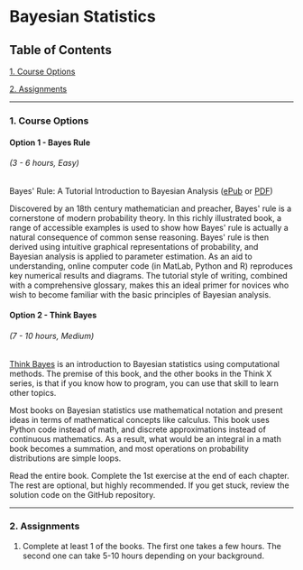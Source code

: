 # Bayesian Statistics

## Table of Contents
[1. Course Options](#section-a)

[2. Assignments](#section-b)

---

### <a name="section-a"></a>1. Course Options

#### Option 1 - Bayes Rule
###### (3 - 6 hours, Easy)

Bayes' Rule: A Tutorial Introduction to Bayesian Analysis ([ePub](https://s3.amazonaws.com/ds-foundations/resources/bayesrule.epub) or [PDF](https://s3.amazonaws.com/ds-foundations/resources/bayesrule.pdf))

Discovered by an 18th century mathematician and preacher, Bayes' rule is a cornerstone of modern probability theory. In this richly illustrated book, a range of accessible examples is used to show how Bayes' rule is actually a natural consequence of common sense reasoning. Bayes' rule is then derived using intuitive graphical representations of probability, and Bayesian analysis is applied to parameter estimation. As an aid to understanding, online computer code (in MatLab, Python and R) reproduces key numerical results and diagrams. The tutorial style of writing, combined with a comprehensive glossary, makes this an ideal primer for novices who wish to become familiar with the basic principles of Bayesian analysis.

#### Option 2 - Think Bayes
###### (7 - 10 hours, Medium)

[Think Bayes](http://greenteapress.com/wp/think-bayes/) is an introduction to Bayesian statistics using computational methods. The premise of this book, and the other books in the Think X series, is that if you know how to program, you can use that skill to learn other topics.

Most books on Bayesian statistics use mathematical notation and present ideas in terms of mathematical concepts like calculus. This book uses Python code instead of math, and discrete approximations instead of continuous mathematics. As a result, what would be an integral in a math book becomes a summation, and most operations on probability distributions are simple loops.

Read the entire book. Complete the 1st exercise at the end of each chapter. The rest are optional, but highly recommended. If you get stuck, review the solution code on the GitHub repository.

---

### <a name="section-b"></a>2. Assignments

1. Complete at least 1 of the books. The first one takes a few hours. The second one can take 5-10 hours depending on your background.

